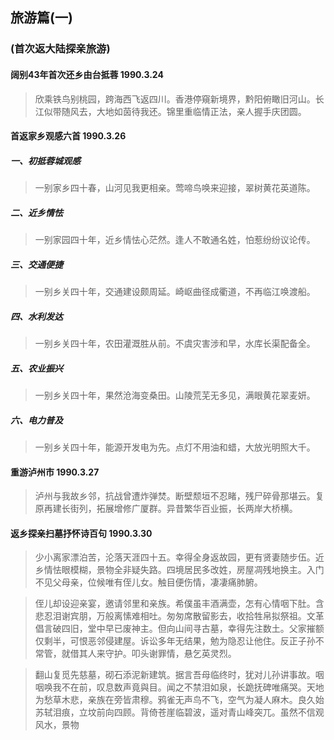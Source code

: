 ## 旅游篇(一)
### (首次返大陆探亲旅游)

#### 阔别43年首次还乡由台抵蓉    1990.3.24</span>
> 欣乘铁鸟别桃园，跨海西飞返四川。香港停窺新境界，黔阳俯瞰旧河山。长江似带随风去，大地如茵待我还。锦里重临情正法，亲人握手庆团圆。

#### 首返家乡观感六首    1990.3.26
##### 一、初抵蓉城观感
> 一别家乡四十春，山河见我更相亲。莺啼鸟唤来迎接，翠树黄花英道陈。
##### 二、近乡情怯
> 一别家园四十年，近乡情怯心茫然。逢人不敢通名姓，怕惹纷纷议论传。
##### 三、交通便捷
> 一别乡关四十年，交通建设颇周延。崎岖曲径成衢道，不再临江唤渡船。
##### 四、水利发达
> 一别乡关四十年，农田灌溉胜从前。不虞灾害涉和早，水库长渠配备全。
##### 五、农业振兴
> 一别乡关四十年，果然沧海变桑田。山陵荒芜无多见，满眼黄花翠麦妍。
##### 六、电力普及
> 一别乡关四十年，能源开发电为先。点灯不用油和蜡，大放光明照大千。

#### 重游泸州市    1990.3.27
> 泸州与我故乡邻，抗战曾遭炸弹焚。断壁颓垣不忍睹，残尸碎骨那堪云。复原再建长街列，拓展增修广厦群。异昔繁华百业振，长两岸大桥横。

#### 返乡探亲扫墓抒怀诗百句    1990.3.30
> 少小离家漂泊苦，沦落天涯四十五。幸得全身返故园，更有贤妻随步伍。近乡情怯眼模糊，景物全非疑失路。四境居民多改姓，房屋凋残地换主。入门不见父母亲，位候唯有侄儿女。触目便伤情，凄凄痛肺腑。

> 侄儿却设迎亲宴，邀请邻里和亲族。希僕虽丰酒满壶，怎有心情咽下肚。含悲忍泪谢宾朋，万般离愫难相吐。匆匆席散留影去，收拾牲帛拟祭祖。文革倡言破四旧，堂中早已废神主。但向山间寻古墓，幸得先注数土。父家摧额仅剩半，可恨恶邻侵建屋。诉讼多年无结果，勉为隐忍让他住。反正子孙不常管，就借其人来守护。叩头谢罪情，悬乞英灵烈。

> 翻山复觅先慈墓，砌石添泥新建筑。据言吾母临终时，犹对儿孙讲事故。咽咽唤我不在前，叹息数声竟與目。闻之不禁泪如泉，长跪抚碑唯痛哭。天地为愁草木悲，亲族在旁皆肃穆。鸦雀无声鸟不飞，空气为凝人麻木。良久始苏轼泪痕，立坟前向四顾。背倚苍崖临碧波，遥对青山峰突兀。虽然不信观风水，景物

